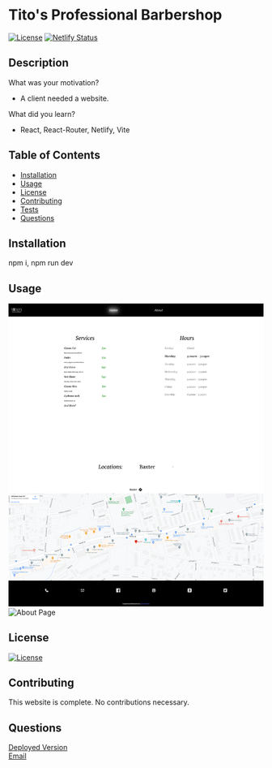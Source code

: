 
# Tito's Professional Barbershop
[![License](https://img.shields.io/badge/License-Apache_2.0-blue.svg)](https://opensource.org/licenses/Apache-2.0)
[![Netlify Status](https://api.netlify.com/api/v1/badges/5307ef25-5f21-4310-bdee-a4a75f20d456/deploy-status)](https://app.netlify.com/sites/titos-professional-barbershop/deploys)

## Description
What was your motivation? 
- A client needed a website.

What did you learn?
- React, React-Router, Netlify, Vite

## Table of Contents
- [Installation](#installation)
- [Usage](#usage)
- [License](#license)
- [Contributing](#contributing)
- [Tests](#tests)
- [Questions](#questions)

## Installation
npm i, npm run dev

## Usage
![Home Page](public/home.png?raw=true)
![About Page](public/about.png?raw=true)

## License
[![License](https://img.shields.io/badge/License-Apache_2.0-blue.svg)](https://opensource.org/licenses/Apache-2.0)

## Contributing
This website is complete. No contributions necessary.

## Questions
[Deployed Version](https://titos-professional-barbershop.netlify.app/) <br>
[Email](mailto:alexanderbradshaw5@gmail.com)
